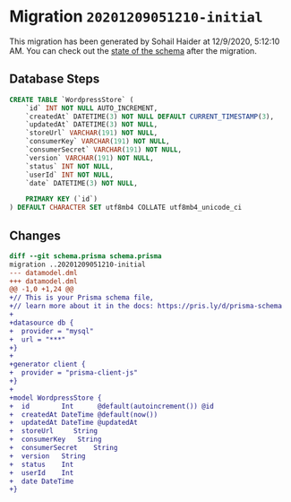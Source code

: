 # Migration `20201209051210-initial`

This migration has been generated by Sohail Haider at 12/9/2020, 5:12:10 AM.
You can check out the [state of the schema](./schema.prisma) after the migration.

## Database Steps

```sql
CREATE TABLE `WordpressStore` (
    `id` INT NOT NULL AUTO_INCREMENT,
    `createdAt` DATETIME(3) NOT NULL DEFAULT CURRENT_TIMESTAMP(3),
    `updatedAt` DATETIME(3) NOT NULL,
    `storeUrl` VARCHAR(191) NOT NULL,
    `consumerKey` VARCHAR(191) NOT NULL,
    `consumerSecret` VARCHAR(191) NOT NULL,
    `version` VARCHAR(191) NOT NULL,
    `status` INT NOT NULL,
    `userId` INT NOT NULL,
    `date` DATETIME(3) NOT NULL,

    PRIMARY KEY (`id`)
) DEFAULT CHARACTER SET utf8mb4 COLLATE utf8mb4_unicode_ci
```

## Changes

```diff
diff --git schema.prisma schema.prisma
migration ..20201209051210-initial
--- datamodel.dml
+++ datamodel.dml
@@ -1,0 +1,24 @@
+// This is your Prisma schema file,
+// learn more about it in the docs: https://pris.ly/d/prisma-schema
+
+datasource db {
+  provider = "mysql"
+  url = "***"
+}
+
+generator client {
+  provider = "prisma-client-js"
+}
+
+model WordpressStore {
+  id        Int      @default(autoincrement()) @id
+  createdAt DateTime @default(now())
+  updatedAt DateTime @updatedAt
+  storeUrl     String
+  consumerKey   String
+  consumerSecret    String
+  version   String
+  status    Int
+  userId    Int
+  date DateTime
+}
```


